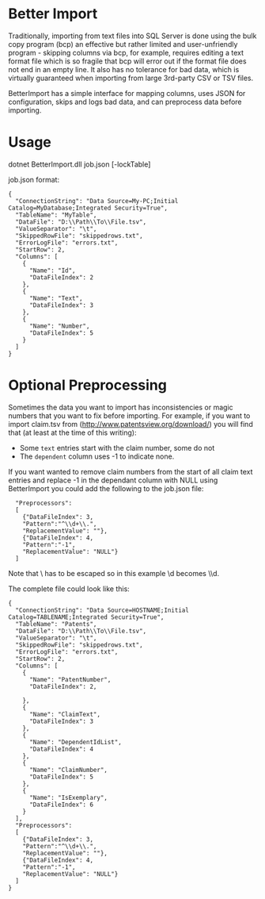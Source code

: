 # Better Import 
 
Traditionally, importing from text files into SQL Server is done using the bulk copy program (bcp)
an effective but rather limited and user-unfriendly program - skipping columns via bcp, for example,
requires editing a text format file which is so fragile that bcp will error out if the format file does not end
in an empty line. It also has no tolerance for bad data, which is virtually guaranteed when importing 
from large 3rd-party CSV or TSV files.

BetterImport has a simple interface for mapping columns, uses JSON for configuration, skips and logs bad data, and can preprocess data before importing.
# Usage

dotnet BetterImport.dll job.json [-lockTable]

job.json format:  
```
{
  "ConnectionString": "Data Source=My-PC;Initial Catalog=MyDatabase;Integrated Security=True",
  "TableName": "MyTable",
  "DataFile": "D:\\Path\\To\\File.tsv",
  "ValueSeparator": "\t",
  "SkippedRowFile": "skippedrows.txt",
  "ErrorLogFile": "errors.txt",
  "StartRow": 2,
  "Columns": [
    {
      "Name": "Id",
      "DataFileIndex": 2
    },
    {
      "Name": "Text",
      "DataFileIndex": 3
    },
    {
      "Name": "Number",
      "DataFileIndex": 5
    }
  ]
}
```

# Optional Preprocessing

Sometimes the data you want to import has inconsistencies  or magic numbers that you want to fix before importing. 
For example, if you want to import claim.tsv from (http://www.patentsview.org/download/) you will find that (at least at the time of this writing):
* Some `text` entries start with the claim number, some do not 
* The `dependent` column uses -1 to indicate none.

If you want wanted to remove claim numbers from the start of all claim text entries and replace -1 in the dependant column with NULL using BetterImport you could 
add the following to the job.json file:

```
  "Preprocessors":
  [
	{"DataFileIndex": 3,
	"Pattern":"^\\d+\\.",
	"ReplacementValue": ""},
	{"DataFileIndex": 4,
	"Pattern":"-1",
	"ReplacementValue": "NULL"}
  ]
```

Note that \ has to be escaped so in this example \d becomes \\\d.

The complete file could look like this:

```
{  
  "ConnectionString": "Data Source=HOSTNAME;Initial Catalog=TABLENAME;Integrated Security=True",
  "TableName": "Patents",
  "DataFile": "D:\\Path\\To\\File.tsv",
  "ValueSeparator": "\t",
  "SkippedRowFile": "skippedrows.txt",
  "ErrorLogFile": "errors.txt",
  "StartRow": 2,
  "Columns": [
    {
      "Name": "PatentNumber",
      "DataFileIndex": 2,
	  
    },
    {
      "Name": "ClaimText",
      "DataFileIndex": 3
    },
    {
      "Name": "DependentIdList",
      "DataFileIndex": 4
    },
    {
      "Name": "ClaimNumber",
      "DataFileIndex": 5
    },
    {
      "Name": "IsExemplary",
      "DataFileIndex": 6
    }
  ],
  "Preprocessors":
  [
	{"DataFileIndex": 3,
	"Pattern":"^\\d+\\.",
	"ReplacementValue": ""},
	{"DataFileIndex": 4,
	"Pattern":"-1",
	"ReplacementValue": "NULL"}
  ]
}
```
